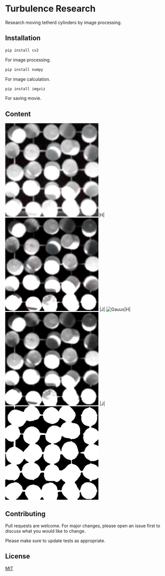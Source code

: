 # Turbulence Research

Research moving tetherd cylinders by image processing.

## Installation

```bash
pip install cv2
```
For image processing.

```bash
pip install numpy
```
For image calculation.

```bash
pip install imgviz
```
For saving movie.

## Content

![Original](https://github.com/wkotaro/Research/blob/master/original/cylinder_46/00000000.jpg)|H|![Gamma](https://github.com/wkotaro/Research/blob/master/gamma/cylinder_46/00000000.jpg)
|J|
![Gauus](https://github.com/wkotaro/Research/tree/master/gauss/cylinder_46/0000000.jpg)|H|![Gray](https://github.com/wkotaro/Research/blob/master/gray/cylinder_46/00000000.jpg)
|J|
![out](https://github.com/wkotaro/Research/blob/master/out/cylinder_46/00000000.jpg)

## Contributing
Pull requests are welcome. For major changes, please open an issue first to discuss what you would like to change.

Please make sure to update tests as appropriate.

## License
[MIT](https://choosealicense.com/licenses/mit/)
